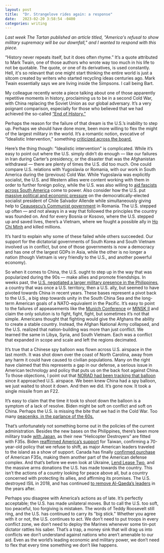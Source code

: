 ```yaml
---
layout: post
title:  "Dr. Strangelove rides again: a response"
date:   2023-02-20 3:58:54 -0400
categories: writing
---
```


*Last week The Tartan published an article titled, "America's refusal to show military supremacy will be our downfall," and I wanted to respond with this piece.*

“History never repeats itself, but it does often rhyme.” It’s a quote attributed to Mark Twain, one of those authors who wrote way too much in his life to not be quotable. The quote, or one of its derivatives, is used constantly. Hell, it's so relevant that one might start thinking the entire world is just a sitcom created by writers who started recycling ideas centuries ago. Mark Twain essentially says we are living inside the Simpsons. I call being Bart.

My colleague recently wrote a piece talking about one of those apparently repetitive moments in history, proclaiming us to be in a second Cold War, with China replacing the Soviet Union as our global adversary. It’s a very poignant comparison, especially for those who believed that we had achieved the so-called [“End of History.”](https://www.jstor.org/stable/24027184)

Perhaps the reason for the failure of that dream is the U.S.’s inability to step up. Perhaps we should have done more, been more willing to flex the might of the largest military in the world. It’s a romantic notion, evocative of “Idealistic Intervention,” something [criticized across the board.](https://americandiplomacy.web.unc.edu/2009/04/assessing-idealistic-interventions-and-elements-of-a-successful-intervention-strategy/)

Here’s the thing though: "Idealistic intervention" is complicated. While it’s easy to point out where the U.S. simply didn’t do enough — like our failures in Iran during Carter’s presidency, or the disaster that was the Afghanistan withdrawal — there are plenty of times the U.S. did too much. One could compare U.S. relations with Yugoslavia or Romania, with our work in South America during the (previous) Cold War. While Yugoslavia was explicitly socialist, the U.S. and Western allies were content working with them in order to further foreign policy, while the U.S. was also willing to [aid fascists across South America](https://www.theguardian.com/news/2020/sep/03/operation-condor-the-illegal-state-network-that-terrorised-south-america) come to power. Also consider how the U.S. put [massive political and economic pressure](https://nsarchive2.gwu.edu/NSAEBB/NSAEBB8/nsaebb8i.htm) on the democratically-elected socialist president of Chile Salvador Allende while simultaneously giving help to [Ceausescu’s Communist government](https://www.chicagotribune.com/news/ct-xpm-1989-12-27-8903200987-story.html) in Romania. The U.S. stepped up often — and not always in a way that followed the principles the country was founded on. And for every Bosnia or Kosovo, where the U.S. stepped up and saved lives, there’s a Vietnam, where we fought a possible ally in [Ho Chi Minh](https://www.archives.gov/exhibits/remembering-vietnam-online-exhibit-episodes-1-4) and killed millions.

It’s hard to explain why some of these failed while others succeeded. Our support for the dictatorial governments of South Korea and South Vietnam involved us in conflict, but one of those governments is now a democracy and has one of the largest GDPs in Asia, while the other is no longer a nation (though Vietnam is very friendly to the U.S., and another powerful economy). 

So when it comes to China, the U.S. ought to step up in the way that was popularized during the 90s — make allies and promote friendships. In weeks past, the [U.S. negotiated a larger military presence in the Philippines](https://time.com/6252750/philippines-us-military-agreement-china/), a country that was once a U.S. territory, then a U.S. ally, but seemed to have pivoted towards China in recent years. These bases represent a pivot back to the U.S., a big step towards unity in the South China Sea and the long-term American goals of a NATO-equivalent in the Pacific. It’s easy to point to the failures of appeasements like the [Munich Conference](https://www.historytoday.com/archive/months-past/munich-conference) or [MINSK II](https://www.reuters.com/world/europe/what-are-minsk-agreements-ukraine-conflict-2022-02-21/) and claim the only solution is to fight, fight, fight, but sometimes it’s not that simple. Americans thought that fighting would give the Afghans the ability to create a stable country. Instead, the Afghan National Army collapsed, and the U.S. realized that nation-building was more than just conflict. We learned the same in Libya, Syria, and South Vietnam. Each was a conflict that expanded in scope and scale and left the regions decimated. 

It’s true that a Chinese spy balloon was flown across U.S. airspace in the last month. It was shot down over the coast of North Carolina, away from any harm it could have caused to civilian populations. Many on the right have claimed that this represents a gap in our defense, a serious issue in American technology and policy that puts us on the back foot against China. To those objections, I point out that [NORAD had been tracking that balloon](https://alaskapublic.org/2023/02/15/from-tracking-santa-to-chinese-spy-balloons-heres-what-we-know-about-norad/) since it approached U.S. airspace. We been knew China had a spy balloon, we just waited to shoot it down. And then we did. It’s gone now. It took a single missile from an F22. 

It’s easy to claim that the time it took to shoot down the balloon is a symptom of a lack of resolve. Biden might be soft on conflict and soft on China. Perhaps the U.S. is missing the bite that we had in the Cold War. Too many [peaceniks, in the parlance of the 60s.](https://www.collinsdictionary.com/us/dictionary/english/peacenik) 

That’s unfortunately not something borne out in the policies of the current administration. Besides the new bases on the Philippines, there’s been more military trade [with Japan](https://www.defense.gov/News/Releases/Release/Article/3265559/joint-statement-of-the-2023-usjapan-security-consultative-committee-22/), as their new “Helicopter Destroyers” are fitted with F35s. Biden [reaffirmed America’s support](https://www.npr.org/2022/09/19/1123759127/biden-again-says-u-s-would-help-taiwan-if-china-attacks) for Taiwan, confirming a 70-year-old policy that we refuse to shift, as major American leaders traveled to the island as a show of support. Canada has finally [confirmed purchase](https://www.bbc.com/news/world-asia-62387167) of American F35s, making them another part of the American defense complex. And that’s before we even look at Ukraine, [Lend Lease Two](https://www.congress.gov/bill/117th-congress/senate-bill/3522/all-info), and the massive arms donations the U.S. has made towards the country. This isn’t the actions of a country looking for peace above all, but a country concerned with protecting its allies, and affirming its promises. The U.S. destroyed ISIL in 2018, and has continued [to remove Al-Qaeda’s leaders](https://www.sandboxx.us/blog/this-is-americas-hellfire-missile-full-of-swords-that-took-out-al-qaedas-leader/) in the years after. 

Perhaps you disagree with America’s actions as of late. It’s perfectly acceptable; the U.S. has made unilateral moves. But to call the U.S. too soft, too peaceful, too forgiving is mistaken. The words of Teddy Roosevelt still ring, and the U.S. has continued to carry its "big stick." Whether you agree with it or not, the U.S. continues to act. We don’t need to put troops in every conflict zone, we don’t need to deploy the Marines whenever some tin-pot dictator rattles his saber. That’s a trap, a money sink that will drag us into conflicts we don’t understand against nations who aren’t amenable to our aid. Even as the world’s leading economic and military power, we don’t need to flex that every time something we don’t like happens.